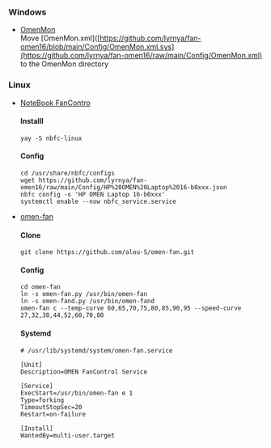 ### Windows
- [OmenMon](https://github.com/OmenMon/OmenMon)<br>
  Move [OmenMon.xml]([https://github.com/lyrnya/fan-omen16/blob/main/Config/OmenMon.xml.sys](https://github.com/lyrnya/fan-omen16/raw/main/Config/OmenMon.xml) to the OmenMon directory

### Linux
- [NoteBook FanContro](https://github.com/nbfc-linux/nbfc-linux)

  #### Installl
  ```
  yay -S nbfc-linux
  ```
  #### Config
  ```
  cd /usr/share/nbfc/configs
  wget https://github.com/lyrnya/fan-omen16/raw/main/Config/HP%20OMEN%20Laptop%2016-b0xxx.json
  nbfc config -s 'HP OMEN Laptop 16-b0xxx'
  systemctl enable --now nbfc_service.service
  ```  

- [omen-fan](https://github.com/alou-S/omen-fan)

  #### Clone
  ```
  git clone https://github.com/alou-S/omen-fan.git
  ```
  #### Config
  ```
  cd omen-fan
  ln -s omen-fan.py /usr/bin/omen-fan
  ln -s omen-fand.py /usr/bin/omen-fand
  omen-fan c --temp-curve 60,65,70,75,80,85,90,95 --speed-curve 27,32,38,44,52,60,70,80
  ```
  #### Systemd
  ```
  # /usr/lib/systemd/system/omen-fan.service
  
  [Unit]
  Description=OMEN FanControl Service
  
  [Service]
  ExecStart=/usr/bin/omen-fan e 1
  Type=forking
  TimeoutStopSec=20
  Restart=on-failure
  
  [Install]
  WantedBy=multi-user.target
  ```
